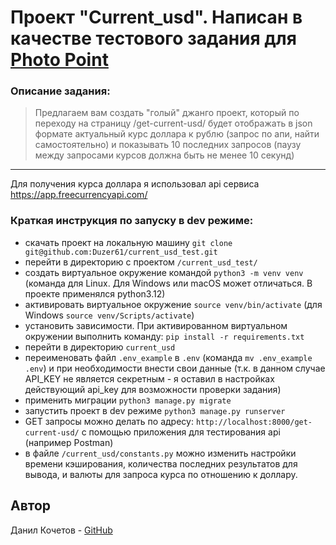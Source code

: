 
# Проект "Current_usd". Написан в качестве тестового задания для [Photo Point](https://www.photo-point.ru/)

### Описание задания:

> Предлагаем вам создать "голый" джанго проект, который по переходу на
> страницу /get-current-usd/ будет отображать в json формате актуальный
> курс доллара к рублю (запрос по апи, найти самостоятельно) и
> показывать 10 последних запросов (паузу между запросами курсов должна
> быть не менее 10 секунд)
___________________________
Для получения курса доллара я использовал api сервиса https://app.freecurrencyapi.com/

### Краткая инструкция по запуску в dev режиме:
- скачать проект на локальную машину `git clone git@github.com:Duzer61/current_usd_test.git`
- перейти в директорию с проектом `/current_usd_test/`
- создать виртуальное окружение командой `python3 -m venv venv` (команда для Linux. Для Windows или macOS может отличаться. В проекте применялся python3.12)
- активировать виртуальное окружение  `source venv/bin/activate` (для Windows `source venv/Scripts/activate`)
- установить зависимости. При активированном виртуальном окружении выполнить команду: `pip install -r requirements.txt`
- перейти в директорию `current_usd`
- переименовать файл `.env_example` в `.env` (команда `mv .env_example .env`) и при необходимости внести свои данные (т.к. в данном случае API_KEY не является секретным - я оставил в настройках действующий api_key для возможности проверки задания)
- применить миграции `python3 manage.py migrate`
- запустить проект в dev режиме `python3 manage.py runserver`
- GET запросы можно делать по адресу: `http://localhost:8000/get-current-usd/` с помощью приложения для тестирования api (например Postman)
- в файле `/current_usd/constants.py` можно изменить настройки времени кэширования, количества последних результатов для вывода, и валюты для запроса курса по отношению к доллару.

 ## Автор
Данил Кочетов - [GitHub](https://github.com/Duzer61)
